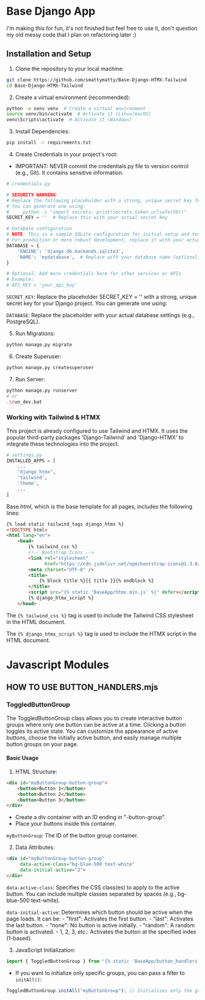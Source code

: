 # Base Django App

I'm making this for fun, it's not finished but feel free to use it, don't question my old messy code that I plan on refactoring later :)

## Installation and Setup
1. Clone the repository to your local machine:
```bash
git clone https://github.com/smattymatty/Base-Django-HTMX-Tailwind
cd Base-Django-HTMX-Tailwind
```
2. Create a virtual environment (recommended):
```bash
python -m venv venv  # Create a virtual environment
source venv/bin/activate  # Activate it (Linux/macOS)
venv\Scripts\activate  # Activate it (Windows)

```
3. Install Dependencies:
```bash
pip install -r requirements.txt
```
4. Create Credentials in your project's root:
- IMPORTANT: NEVER commit the credentials.py file to version control (e.g., Git). It contains sensitive information.

```python
# credentials.py

# SECURITY WARNING:
# Replace the following placeholder with a strong, unique secret key for your Django project.
# You can generate one using:
#     python -c "import secrets; print(secrets.token_urlsafe(50))"
SECRET_KEY = ''  # Replace this with your actual secret key

# Database configuration
# NOTE: This is a sample SQLite configuration for initial setup and testing.
# For production or more robust development, replace it with your actual database settings (e.g., PostgreSQL).
DATABASE = {
    'ENGINE': 'django.db.backends.sqlite3',
    'NAME': 'mydatabase',  # Replace with your database name (optional)
}

# Optional: Add more credentials here for other services or APIs
# Example:
# API_KEY = 'your_api_key'
```

`SECRET_KEY`: Replace the placeholder SECRET_KEY = '' with a strong, unique secret key for your Django project. You can generate one using:

`DATABASE`: Replace the placeholder with your actual database settings (e.g., PostgreSQL).

5. Run Migrations:
```bash
python manage.py migrate
```

6. Create Superuser:
```bash
python manage.py createsuperuser
```

7. Run Server:
```bash
python manage.py runserver
# or
.\run_dev.bat
```

### Working with Tailwind & HTMX

This project is already configured to use Tailwind and HTMX. It uses the popular third-party packages 'Django-Tailwind' and 'Django-HTMX' to integrate these technologies into the project.

```python
# settings.py
INSTALLED_APPS = [
    ...
    "django_htmx",
    'tailwind',
    'theme',
    ...
]
```

Base.html, which is the base template for all pages, includes the following lines:

```html
{% load static tailwind_tags django_htmx %}
<!DOCTYPE html>
<html lang="en">
    <head>
        {% tailwind_css %}
        <!-- Bootstrap Icons -->
        <link rel="stylesheet"
              href="https://cdn.jsdelivr.net/npm/bootstrap-icons@1.3.0/font/bootstrap-icons.css" />
        <meta charset="UTF-8" />
        <title>
            {% block title %}{{ title }}{% endblock %}
        </title>
        <script src="{% static 'BaseApp/htmx.min.js' %}" defer></script>
        {% django_htmx_script %}
    </head>
```

The `{% tailwind_css %}` tag is used to include the Tailwind CSS stylesheet in the HTML document.

The `{% django_htmx_script %}` tag is used to include the HTMX script in the HTML document.

# Javascript Modules
## HOW TO USE BUTTON_HANDLERS.mjs
### ToggledButtonGroup

The ToggledButtonGroup class allows you to create interactive button groups where only one button can be active at a time. Clicking a button toggles its active state. You can customize the appearance of active buttons, choose the initially active button, and easily manage multiple button groups on your page.

#### Basic Usage

1. HTML Structure:

```html
<div id="myButtonGroup-button-group"> 
    <button>Button 1</button>
    <button>Button 2</button>
    <button>Button 3</button>
</div>
```
- Create a div container with an ID ending in "-button-group".
- Place your buttons inside this container.

`myButtonGroup`: The ID of the button group container.

2. Data Attributes:

```html
<div id="myButtonGroup-button-group"
     data-active-class="bg-blue-500 text-white"
     data-initial-active="2">
</div>

```
`data-active-class`: Specifies the CSS class(es) to apply to the active button. You can include multiple classes separated by spaces (e.g., bg-blue-500 text-white).

`data-initial-active`: Determines which button should be active when the page loads. It can be:
    - "first": Activates the first button.
    - "last": Activates the last button.
    - "none": No button is active initially.
    - "random": A random button is activated.
    - 1, 2, 3, etc.: Activates the button at the specified index (1-based).

3. JavaScript Initialization:

```javascript
import { ToggledButtonGroup } from "{% static 'BaseApp/button_handlers.mjs' %}";ToggledButtonGroup.initAll(); // Initializes all button groups on the page
```

- If you want to initialize only specific groups, you can pass a filter to `initAll()`:

```javascript
ToggledButtonGroup.initAll("myButtonGroup"); // Initializes only the group with ID "myButtonGroup-button-group"
```